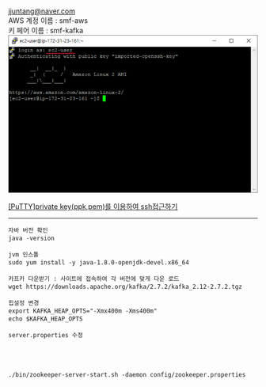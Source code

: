 #

jjuntang@naver.com   
AWS 계정 이름 : smf-aws   
키 페어 이름 : smf-kafka   
![](6.png)

[[PuTTY]private key(ppk,pem)를 이용하여 ssh접근하기](https://kamang-it.tistory.com/205)

--- 
```
자바 버전 확인
java -version

jvm 인스톨
sudo yum install -y java-1.8.0-openjdk-devel.x86_64

카프카 다운받기 : 사이트에 접속하여 각 버전에 맞게 다운 로드
wget https://downloads.apache.org/kafka/2.7.2/kafka_2.12-2.7.2.tgz

힙설정 변경
export KAFKA_HEAP_OPTS="-Xmx400m -Xms400m"
echo $KAFKA_HEAP_OPTS

server.properties 수정




./bin/zookeeper-server-start.sh -daemon config/zookeeper.properties
```